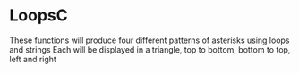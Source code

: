 # LoopsC

These functions will produce four different patterns of asterisks using loops and strings 
Each will be displayed in a triangle, top to bottom, bottom to top, left and right
